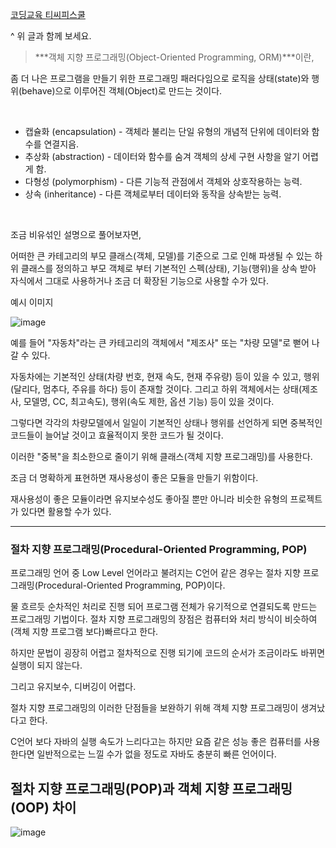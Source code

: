 [코딩교육 티씨피스쿨](https://www.tcpschool.com/java/java_class_intro)

^ 위 글과 함께 보세요.
> ***객체 지향 프로그래밍(Object-Oriented Programming, ORM)***이란, 

좀 더 나은 프로그램을 만들기 위한 프로그래밍 패러다임으로 로직을 
상태(state)와 행위(behave)으로 이루어진 객체(Object)로 만드는 것이다.

<br/>

- 캡슐화 (encapsulation) - 객체라 불리는 단일 유형의 개념적 단위에 데이터와 함수를 연결지음.
- 추상화 (abstraction) - 데이터와 함수를 숨겨 객체의 상세 구현 사항을 알기 어렵게 함. 
- 다형성 (polymorphism) - 다른 기능적 관점에서 객체와 상호작용하는 능력.
- 상속 (inheritance) - 다른 객체로부터 데이터와 동작을 상속받는 능력.

<br/>

조금 비유섞인 설명으로 풀어보자면,

어떠한 큰 카테고리의 부모 클래스(객체, 모델)를 기준으로 그로 인해 파생될 수 있는 하위 클래스를 정의하고 부모 객체로 부터 기본적인 스펙(상태), 기능(행위)을 상속 받아 자식에서 그대로 사용하거나 조금 더 확장된 기능으로 사용할 수가 있다.

예시 이미지

![image](https://github.com/stack-masters/please-study/assets/84012697/5563f0b6-77a5-4448-ae7b-1c0bfa944254)

예를 들어 "자동차"라는 큰 카테고리의 객체에서 "제조사" 또는 "차량 모델"로 뻗어 나갈 수 있다.

자동차에는 기본적인 상태(차량 번호, 현재 속도, 현재 주유량) 등이 있을 수 있고, 행위(달리다, 멈추다, 주유를 하다) 등이 존재할 것이다. 그리고 하위 객체에서는 상태(제조사, 모델명, CC, 최고속도), 행위(속도 제한, 옵션 기능) 등이 있을 것이다. 

그렇다면 각각의 차량모델에서 일일이 기본적인 상태나 행위를 선언하게 되면 중복적인 코드들이 늘어날 것이고 효율적이지 못한 코드가 될 것이다.

이러한 "중복"을 최소한으로 줄이기 위해 클래스(객체 지향 프로그래밍)를 사용한다. 

조금 더 명확하게 표현하면 재사용성이 좋은 모듈을 만들기 위함이다.

재사용성이 좋은 모듈이라면 유지보수성도 좋아질 뿐만 아니라 비슷한 유형의 프로젝트가 있다면 활용할 수가 있다.

---

### 절차 지향 프로그래밍(Procedural-Oriented Programming, POP)

프로그래밍 언어 중 Low Level 언어라고 불려지는 C언어 같은 경우는 절차 지향 프로그래밍(Procedural-Oriented Programming, POP)이다.

물 흐르듯 순차적인 처리로 진행 되어 프로그램 전체가 유기적으로 연결되도록 만드는 프로그래밍 기법이다. 
절차 지향 프로그래밍의 장점은 컴퓨터와 처리 방식이 비슷하여 (객체 지향 프로그램 보다)빠르다고 한다.

하지만 문법이 굉장히 어렵고 절차적으로 진행 되기에 코드의 순서가 조금이라도 바뀌면 실행이 되지 않는다.

그리고 유지보수, 디버깅이 어렵다.

절차 지향 프로그래밍의 이러한 단점들을 보완하기 위해 객체 지향 프로그래밍이 생겨났다고 한다.

C언어 보다 자바의 실행 속도가 느리다고는 하지만 요즘 같은 성능 좋은 컴퓨터를 사용한다면 일반적으로는 느낄 수가 없을 정도로 자바도 충분히 빠른 언어이다.

## 절차 지향 프로그래밍(POP)과 객체 지향 프로그래밍(OOP) 차이

![image](https://github.com/stack-masters/please-study/assets/84012697/7bfe4e68-c010-45ed-a70f-fc33f74a6c4e)

